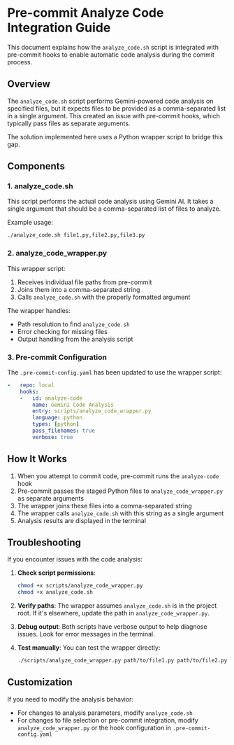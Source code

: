 # Pre-commit Analyze Code Integration Guide

This document explains how the `analyze_code.sh` script is integrated with pre-commit hooks to enable automatic code analysis during the commit process.

## Overview

The `analyze_code.sh` script performs Gemini-powered code analysis on specified files, but it expects files to be provided as a comma-separated list in a single argument. This created an issue with pre-commit hooks, which typically pass files as separate arguments.

The solution implemented here uses a Python wrapper script to bridge this gap.

## Components

### 1. analyze_code.sh

This script performs the actual code analysis using Gemini AI. It takes a single argument that should be a comma-separated list of files to analyze.

Example usage:
```bash
./analyze_code.sh file1.py,file2.py,file3.py
```

### 2. analyze_code_wrapper.py

This wrapper script:
1. Receives individual file paths from pre-commit
2. Joins them into a comma-separated string
3. Calls `analyze_code.sh` with the properly formatted argument

The wrapper handles:
- Path resolution to find `analyze_code.sh`
- Error checking for missing files
- Output handling from the analysis script

### 3. Pre-commit Configuration

The `.pre-commit-config.yaml` has been updated to use the wrapper script:

```yaml
-   repo: local
    hooks:
    -   id: analyze-code
        name: Gemini Code Analysis
        entry: scripts/analyze_code_wrapper.py
        language: python
        types: [python]
        pass_filenames: true
        verbose: true
```

## How It Works

1. When you attempt to commit code, pre-commit runs the `analyze-code` hook
2. Pre-commit passes the staged Python files to `analyze_code_wrapper.py` as separate arguments
3. The wrapper joins these files into a comma-separated string
4. The wrapper calls `analyze_code.sh` with this string as a single argument
5. Analysis results are displayed in the terminal

## Troubleshooting

If you encounter issues with the code analysis:

1. **Check script permissions**:
   ```bash
   chmod +x scripts/analyze_code_wrapper.py
   chmod +x analyze_code.sh
   ```

2. **Verify paths**:
   The wrapper assumes `analyze_code.sh` is in the project root. If it's elsewhere, update the path in `analyze_code_wrapper.py`.

3. **Debug output**:
   Both scripts have verbose output to help diagnose issues. Look for error messages in the terminal.

4. **Test manually**:
   You can test the wrapper directly:
   ```bash
   ./scripts/analyze_code_wrapper.py path/to/file1.py path/to/file2.py
   ```

## Customization

If you need to modify the analysis behavior:
- For changes to analysis parameters, modify `analyze_code.sh`
- For changes to file selection or pre-commit integration, modify `analyze_code_wrapper.py` or the hook configuration in `.pre-commit-config.yaml`
